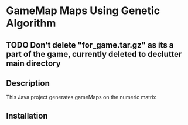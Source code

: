 # GameMap Maps Using Genetic Algorithm

## TODO Don't delete "for_game.tar.gz" as its a part of the game, currently deleted to declutter main directory

## Description
This Java project generates gameMaps on the numeric matrix

## Installation
